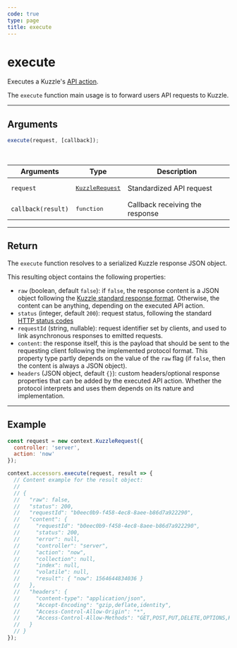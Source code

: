 ```yaml
---
code: true
type: page
title: execute
---
```


# execute



Executes a Kuzzle's [API action](/core/2/api).

The `execute` function main usage is to forward users API requests to Kuzzle. 

---

## Arguments

```js
execute(request, [callback]);
```

<br/>

| Arguments  | Type                                                             | Description                                                                                              |
| ---------- | ---------------------------------------------------------------- | -------------------------------------------------------------------------------------------------------- |
| `request`  | <pre>[KuzzleRequest](/core/2/guides/write-protocols/context/request)</pre> | Standardized API request |
| `callback(result)` | <pre>function</pre> | Callback receiving the response |

---

## Return

The `execute` function resolves to a serialized Kuzzle response JSON object.

This resulting object contains the following properties:

* `raw` (boolean, default `false`): if `false`, the response content is a JSON object following the [Kuzzle standard response format](core/1/api/essentials/kuzzle-response). Otherwise, the content can be anything, depending on the executed API action.
* `status` (integer, default `200`): request status, following the standard [HTTP status codes](https://en.wikipedia.org/wiki/List_of_HTTP_status_codes)
* `requestId` (string, nullable): request identifier set by clients, and used to link asynchronous responses to emitted requests.
* `content`: the response itself, this is the payload that should be sent to the requesting client following the implemented protocol format. This property type partly depends on the value of the `raw` flag (if `false`, then the content is always a JSON object).
* `headers` (JSON object, default `{}`): custom headers/optional response properties that can be added by the executed API action. Whether the protocol interprets and uses them depends on its nature and implementation.

---

## Example

```js
const request = new context.KuzzleRequest({
  controller: 'server',
  action: 'now'
});

context.accessors.execute(request, result => {
  // Content example for the result object:
  // 
  // { 
  //   "raw": false,
  //   "status": 200,
  //   "requestId": "b0eec0b9-f458-4ec8-8aee-b86d7a922290",
  //   "content": { 
  //     "requestId": "b0eec0b9-f458-4ec8-8aee-b86d7a922290",
  //     "status": 200,
  //     "error": null,
  //     "controller": "server",
  //     "action": "now",
  //     "collection": null,
  //     "index": null,
  //     "volatile": null,
  //     "result": { "now": 1564644834036 } 
  //   },
  //   "headers": { 
  //     "content-type": "application/json",
  //     "Accept-Encoding": "gzip,deflate,identity",
  //     "Access-Control-Allow-Origin": "*",
  //     "Access-Control-Allow-Methods": "GET,POST,PUT,DELETE,OPTIONS,HEAD"
  //   } 
  // }
});
```
